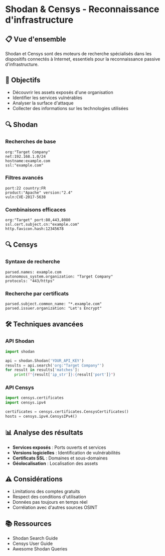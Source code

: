 # Shodan & Censys - Reconnaissance d'infrastructure

## 📋 Vue d'ensemble
Shodan et Censys sont des moteurs de recherche spécialisés dans les dispositifs connectés à Internet, essentiels pour la reconnaissance passive d'infrastructure.

## 🎯 Objectifs
- Découvrir les assets exposés d'une organisation
- Identifier les services vulnérables
- Analyser la surface d'attaque
- Collecter des informations sur les technologies utilisées

## 🔍 Shodan

### Recherches de base
```
org:"Target Company"
net:192.168.1.0/24
hostname:example.com
ssl:"example.com"
```

### Filtres avancés
```
port:22 country:FR
product:"Apache" version:"2.4"
vuln:CVE-2017-5638
```

### Combinaisons efficaces
```
org:"Target" port:80,443,8080
ssl.cert.subject.cn:"example.com"
http.favicon.hash:12345678
```

## 🔍 Censys

### Syntaxe de recherche
```
parsed.names: example.com
autonomous_system.organization: "Target Company"
protocols: "443/https"
```

### Recherche par certificats
```
parsed.subject.common_name: "*.example.com"
parsed.issuer.organization: "Let's Encrypt"
```

## 🛠️ Techniques avancées

### API Shodan
```python
import shodan

api = shodan.Shodan('YOUR_API_KEY')
results = api.search('org:"Target Company"')
for result in results['matches']:
    print(f"{result['ip_str']}:{result['port']}")
```

### API Censys
```python
import censys.certificates
import censys.ipv4

certificates = censys.certificates.CensysCertificates()
hosts = censys.ipv4.CensysIPv4()
```

## 📊 Analyse des résultats
- **Services exposés** : Ports ouverts et services
- **Versions logicielles** : Identification de vulnérabilités
- **Certificats SSL** : Domaines et sous-domaines
- **Géolocalisation** : Localisation des assets

## ⚠️ Considérations
- Limitations des comptes gratuits
- Respect des conditions d'utilisation
- Données pas toujours en temps réel
- Corrélation avec d'autres sources OSINT

## 📚 Ressources
- Shodan Search Guide
- Censys User Guide
- Awesome Shodan Queries 